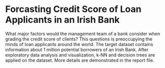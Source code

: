 # Forcasting Credit Score of Loan Applicants in an Irish Bank
What major factors would the management team of a bank consider when grading the credit score of clients? This questions is preoccupying the minds of loan applicants
around the world. The target dataset contains information about 1 million potential borrowers of an Irish Bank. After exploratory data analysis and visualization, k-NN and decision trees are applied on the dataset. More details are demonstrated in the report file.
